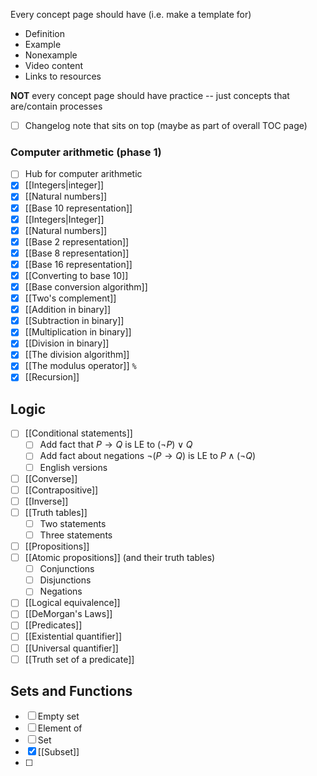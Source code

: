 Every concept page should have (i.e. make a template for)
- Definition
- Example
- Nonexample
- Video content
- Links to resources 

**NOT** every concept page should have practice -- just concepts that are/contain processes 

- [ ] Changelog note that sits on top (maybe as part of overall TOC page)
### Computer arithmetic (phase 1)

- [ ] Hub for computer arithmetic
- [x] [[Integers|integer]]
- [x] [[Natural numbers]]
- [x] [[Base 10 representation]]
- [x] [[Integers|Integer]] 
- [x] [[Natural numbers]]
- [x] [[Base 2 representation]]
- [x] [[Base 8 representation]]
- [x] [[Base 16 representation]]
- [x] [[Converting to base 10]] 
- [x] [[Base conversion algorithm]] 
- [x] [[Two's complement]] 
- [x] [[Addition in binary]] 
- [x] [[Subtraction in binary]]
- [x] [[Multiplication in binary]]
- [x] [[Division in binary]]
- [x] [[The division algorithm]]
- [x] [[The modulus operator]] `%`
- [x] [[Recursion]] 

## Logic
- [ ] [[Conditional statements]] 
	- [ ] Add fact that $P \rightarrow Q$ is LE to $(\neg P) \vee Q$ 
	- [ ] Add fact about negations $\neg (P \rightarrow Q)$ is LE to $P \wedge (\neg Q)$
	- [ ] English versions 
- [ ] [[Converse]]
- [ ] [[Contrapositive]]
- [ ] [[Inverse]]
- [ ] [[Truth tables]]
	- [ ] Two statements 
	- [ ] Three statements 
- [ ] [[Propositions]]
- [ ] [[Atomic propositions]] (and their truth tables) 
	- [ ] Conjunctions
	- [ ] Disjunctions
	- [ ] Negations
- [ ] [[Logical equivalence]]
- [ ] [[DeMorgan's Laws]]
- [ ] [[Predicates]]
- [ ] [[Existential quantifier]]
- [ ] [[Universal quantifier]]
- [ ] [[Truth set of a predicate]]

## Sets and Functions

- [ ] Empty set
- [ ] Element of 
- [ ] Set
- [x] [[Subset]]
- [ ] 